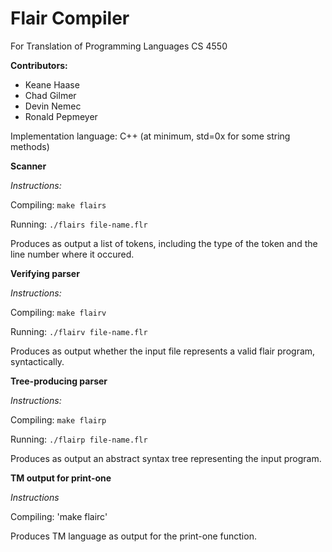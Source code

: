 Flair Compiler
==============
    
For Translation of Programming Languages CS 4550
    
**Contributors:**
* Keane Haase
* Chad Gilmer
* Devin Nemec
* Ronald Pepmeyer
    
Implementation language: C++ (at minimum, std=0x for some string methods)
    
**Scanner**
    
*Instructions:*
        
Compiling: `make flairs`
    
Running: `./flairs file-name.flr`
    
Produces as output a list of tokens, including the type of the token and the line number where it occured.
    
**Verifying parser**
    
*Instructions:*
        
Compiling: `make flairv`
    
Running: `./flairv file-name.flr`
    
Produces as output whether the input file represents a valid flair program, syntactically.
    
**Tree-producing parser**
    
*Instructions:*
        
Compiling: `make flairp`
    
Running: `./flairp file-name.flr`
    
Produces as output an abstract syntax tree representing the input program.

**TM output for print-one**

*Instructions*

Compiling: 'make flairc'

Produces TM language as output for the print-one function.
